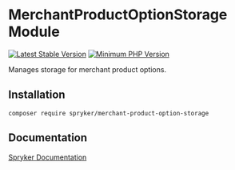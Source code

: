 # MerchantProductOptionStorage Module
[![Latest Stable Version](https://poser.pugx.org/spryker/merchant-product-option-storage/v/stable.svg)](https://packagist.org/packages/spryker/merchant-product-option-storage)
[![Minimum PHP Version](https://img.shields.io/badge/php-%3E%3D%207.4-8892BF.svg)](https://php.net/)

Manages storage for merchant product options.

## Installation

```
composer require spryker/merchant-product-option-storage
```

## Documentation

[Spryker Documentation](https://academy.spryker.com/developing_with_spryker/module_guide/modules.html)
